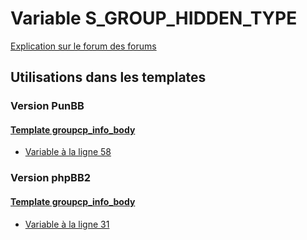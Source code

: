 # Variable S_GROUP_HIDDEN_TYPE
[Explication sur le forum des forums](http://forum.forumactif.com/t294113-listing-des-variables#S_GROUP_HIDDEN_TYPE)

## Utilisations dans les templates

### Version PunBB

#### [Template groupcp_info_body](punbb/groupcp_info_body.md)
* [Variable à la ligne 58](../punbb/groupcp_info_body.tpl#L58)

### Version phpBB2

#### [Template groupcp_info_body](subsilver/groupcp_info_body.md)
* [Variable à la ligne 31](../subsilver/groupcp_info_body.tpl#L31)